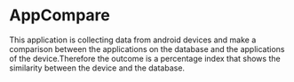 # AppCompare
This application is collecting data from android devices and make a comparison between the applications on the database and the applications of the device.Therefore the outcome is a percentage index that shows the similarity between the device and the database.
